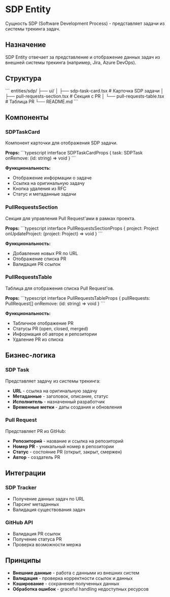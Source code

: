 # SDP Entity

Сущность SDP (Software Development Process) - представляет задачи из системы трекинга задач.

## Назначение

SDP Entity отвечает за представление и отображение данных задач из внешней системы трекинга (например, Jira, Azure DevOps).

## Структура

\`\`\`
entities/sdp/
├── ui/
│   ├── sdp-task-card.tsx           # Карточка SDP задачи
│   ├── pull-requests-section.tsx   # Секция с PR
│   └── pull-requests-table.tsx     # Таблица PR
└── README.md
\`\`\`

## Компоненты

### SDPTaskCard

Компонент карточки для отображения SDP задачи.

**Props:**
\`\`\`typescript
interface SDPTaskCardProps {
  task: SDPTask
  onRemove: (id: string) => void
}
\`\`\`

**Функциональность:**
- Отображение информации о задаче
- Ссылка на оригинальную задачу
- Кнопка удаления из RFC
- Статус и метаданные задачи

### PullRequestsSection

Секция для управления Pull Request'ами в рамках проекта.

**Props:**
\`\`\`typescript
interface PullRequestsSectionProps {
  project: Project
  onUpdateProject: (project: Project) => void
}
\`\`\`

**Функциональность:**
- Добавление новых PR по URL
- Отображение списка PR
- Валидация PR ссылок

### PullRequestsTable

Таблица для отображения списка Pull Request'ов.

**Props:**
\`\`\`typescript
interface PullRequestsTableProps {
  pullRequests: PullRequest[]
  onRemove: (id: string) => void
}
\`\`\`

**Функциональность:**
- Табличное отображение PR
- Статусы PR (open, closed, merged)
- Информация об авторе и репозитории
- Удаление PR из списка

## Бизнес-логика

### SDP Task
Представляет задачу из системы трекинга:
- **URL** - ссылка на оригинальную задачу
- **Метаданные** - заголовок, описание, статус
- **Исполнитель** - назначенный разработчик
- **Временные метки** - даты создания и обновления

### Pull Request
Представляет PR из GitHub:
- **Репозиторий** - название и ссылка на репозиторий
- **Номер PR** - уникальный номер в репозитории
- **Статус** - состояние PR (открыт, закрыт, смержен)
- **Автор** - создатель PR

## Интеграции

### SDP Tracker
- Получение данных задач по URL
- Парсинг метаданных
- Валидация существования задач

### GitHub API
- Валидация PR ссылок
- Получение статуса PR
- Проверка возможности мержа

## Принципы

- **Внешние данные** - работа с данными из внешних систем
- **Валидация** - проверка корректности ссылок и данных
- **Кэширование** - сохранение полученных данных
- **Обработка ошибок** - graceful handling недоступных ресурсов
